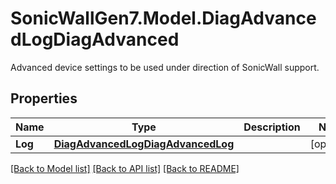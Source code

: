 # SonicWallGen7.Model.DiagAdvancedLogDiagAdvanced
Advanced device settings to be used under direction of SonicWall support.

## Properties

Name | Type | Description | Notes
------------ | ------------- | ------------- | -------------
**Log** | [**DiagAdvancedLogDiagAdvancedLog**](DiagAdvancedLogDiagAdvancedLog.md) |  | [optional] 

[[Back to Model list]](../README.md#documentation-for-models) [[Back to API list]](../README.md#documentation-for-api-endpoints) [[Back to README]](../README.md)

